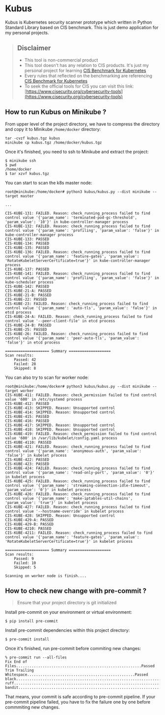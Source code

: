 # Kubus

Kubus is Kubernetes security scanner prototype which written in Python Standard Library based on CIS benchmark. This is just demo application for my personal projects.

> ## Disclaimer
> - This tool is non-commercial product
> - This tool doesn't has any relation to CIS products. It's just my personal project for learning [CIS Benchmark for Kubernetes](https://www.cisecurity.org/benchmark/kubernetes)
> - Every rules that reflected on the benchmarking are referencing [CIS Benchmark for Kubernetes](https://www.cisecurity.org/benchmark/kubernetes)
> - To seek the official tools for CIS you can visit this link: [https://www.cisecurity.org/cybersecurity-tools](https://www.cisecurity.org/cybersecurity-tools)


## How to run Kubus on Minikube ?

From upper level of the project directory, we have to compress the directory and copy it to Minikube `/home/docker` directory:

```
tar -cvzf kubus.tgz kubus
minikube cp kubus.tgz /home/docker/kubus.tgz
```

Once it's finished, you need to ssh to Minikube and extract the project:

```
$ minikube ssh
$ pwd
/home/docker
$ tar xzvf kubus.tgz
```

You can start to scan the k8s master node:

```
root@minikube:/home/docker# python3 kubus/kubus.py --dist minikube --target master

...

CIS-KUBE-131: FAILED. Reason: check_running_process failed to find control value '{'param_name': 'terminated-pod-gc-threshold', 'param_value': '10'}' in kube-controller-manager process
CIS-KUBE-132: FAILED. Reason: check_running_process failed to find control value '{'param_name': 'profiling', 'param_value': 'false'}' in kube-controller-manager process
CIS-KUBE-133: PASSED
CIS-KUBE-134: PASSED
CIS-KUBE-135: PASSED
CIS-KUBE-136: FAILED. Reason: check_running_process failed to find control value '{'param_name': 'feature-gates', 'param_value': 'RotateKubeletServerCertificate=true'}' in kube-controller-manager process
CIS-KUBE-137: PASSED
CIS-KUBE-141: FAILED. Reason: check_running_process failed to find control value '{'param_name': 'profiling', 'param_value': 'false'}' in kube-scheduler process
CIS-KUBE-142: PASSED
CIS-KUBE-21-A: PASSED
CIS-KUBE-21-B: PASSED
CIS-KUBE-22: PASSED
CIS-KUBE-23: FAILED. Reason: check_running_process failed to find control value '{'param_name': 'auto-tls', 'param_value': 'false'}' in etcd process
CIS-KUBE-24-A: FAILED. Reason: check_running_process failed to find control value '--peer-client-file' in etcd process
CIS-KUBE-24-B: PASSED
CIS-KUBE-25: PASSED
CIS-KUBE-26: FAILED. Reason: check_running_process failed to find control value '{'param_name': 'peer-auto-tls', 'param_value': 'false'}' in etcd process

==================== Summary ===================
Scan results:
    Passed: 42
    Failed: 28
    Skipped: 8
```

You can also try to scan for worker node:

```
root@minikube:/home/docker# python3 kubus/kubus.py --dist minikube --target worker
CIS-KUBE-411: FAILED. Reason: check_permission failed to find control value '600' in /etc/systemd process
CIS-KUBE-412: PASSED
CIS-KUBE-413: SKIPPED. Reason: Unsupported control
CIS-KUBE-414: SKIPPED. Reason: Unsupported control
CIS-KUBE-415: PASSED
CIS-KUBE-416: PASSED
CIS-KUBE-417: SKIPPED. Reason: Unsupported control
CIS-KUBE-418: SKIPPED. Reason: Unsupported control
CIS-KUBE-419: FAILED. Reason: check_permission failed to find control value '600' in /var/lib/kubelet/config.yaml process
CIS-KUBE-4110: PASSED
CIS-KUBE-421: FAILED. Reason: check_running_process failed to find control value '{'param_name': 'anonymous-auth', 'param_value': 'false'}' in kubelet process
CIS-KUBE-422: PASSED
CIS-KUBE-423: PASSED
CIS-KUBE-424: FAILED. Reason: check_running_process failed to find control value '{'param_name': 'read-only-port', 'param_value': '0'}' in kubelet process
CIS-KUBE-425: FAILED. Reason: check_running_process failed to find control value '{'param_name': 'streaming-connection-idle-timeout', 'param_value': '0'}' in kubelet process
CIS-KUBE-426: FAILED. Reason: check_running_process failed to find control value '{'param_name': 'make-iptables-util-chains', 'param_value': 'true'}' in kubelet process
CIS-KUBE-427: FAILED. Reason: check_running_process failed to find control value '--hostname-override' in kubelet process
CIS-KUBE-428: SKIPPED. Reason: Unsupported control
CIS-KUBE-429-A: PASSED
CIS-KUBE-429-B: PASSED
CIS-KUBE-4210: PASSED
CIS-KUBE-4211: FAILED. Reason: check_running_process failed to find control value '{'param_name': 'feature-gates', 'param_value': 'RotateKubeletServerCertificate=true'}' in kubelet process

==================== Summary ===================
Scan results:
    Passed: 9
    Failed: 10
    Skipped: 5

Scanning on worker node is finish....
```


## How to check new change with pre-commit ?

> Ensure that your project directory is git initialized

Install pre-commit on your environment or virtual environment:

```
$ pip install pre-commit
```

Install pre-commit dependencies within this project directory:

```
$ pre-commit install
```

Once it's finished, run pre-commit before commiting new changes:

```
% pre-commit run --all-files
Fix End of Files.........................................................Passed
Trim Trailing Whitespace.................................................Passed
black....................................................................Passed
ruff.....................................................................Passed
bandit...................................................................Passed
```

That means, your commit is safe according to pre-commit pipeline. If your pre-commit pipeline failed, you have to fix the failure one by one before commmiting new changes.
